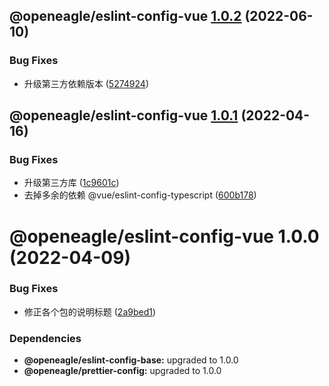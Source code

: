 ## @openeagle/eslint-config-vue [1.0.2](https://github.com/openeagle/standard/compare/@openeagle/eslint-config-vue@1.0.1...@openeagle/eslint-config-vue@1.0.2) (2022-06-10)


### Bug Fixes

* 升级第三方依赖版本 ([5274924](https://github.com/openeagle/standard/commit/5274924d449439516bb908b8f05edba2d825050f))

## @openeagle/eslint-config-vue [1.0.1](https://github.com/openeagle/standard/compare/@openeagle/eslint-config-vue@1.0.0...@openeagle/eslint-config-vue@1.0.1) (2022-04-16)


### Bug Fixes

* 升级第三方库 ([1c9601c](https://github.com/openeagle/standard/commit/1c9601c99c501b8debf9c236199a432860deb6b8))
* 去掉多余的依赖 @vue/eslint-config-typescript ([600b178](https://github.com/openeagle/standard/commit/600b1782068e8c50d3c7e456f83fb998a6c8f792))

# @openeagle/eslint-config-vue 1.0.0 (2022-04-09)


### Bug Fixes

* 修正各个包的说明标题 ([2a9bed1](https://github.com/openeagle/standard/commit/2a9bed122523945df6b7bb3dcddb117ddf738598))





### Dependencies

* **@openeagle/eslint-config-base:** upgraded to 1.0.0
* **@openeagle/prettier-config:** upgraded to 1.0.0
